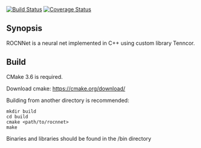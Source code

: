 [![Build Status](https://travis-ci.org/mingkaic/rocnnet.svg?branch=master)](https://travis-ci.org/mingkaic/rocnnet)
[![Coverage Status](https://coveralls.io/repos/github/mingkaic/rocnnet/badge.svg?branch=master)](https://coveralls.io/github/mingkaic/rocnnet?branch=master)

## Synopsis

ROCNNet is a neural net implemented in C++ using custom library Tenncor.

## Build

CMake 3.6 is required.

Download cmake: https://cmake.org/download/

Building from another directory is recommended:

    mkdir build 
    cd build
    cmake <path/to/rocnnet>
    make

Binaries and libraries should be found in the /bin directory
